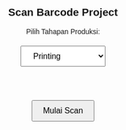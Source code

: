 <!DOCTYPE html>
<html>
<head>
  <meta charset="UTF-8">
  <title>Scan Barcode Project</title>
  <script src="https://unpkg.com/html5-qrcode" type="text/javascript"></script>
  <style>
    body {
      font-family: sans-serif;
      text-align: center;
      padding: 20px;
    }
    #reader {
      width: 300px;
      margin: 20px auto;
      display: none;
    }
    #result-box {
      margin-top: 20px;
      display: none;
    }
    button, select {
      padding: 10px 20px;
      font-size: 16px;
      margin-top: 20px;
    }
  </style>
</head>
<body>
  <h2>Scan Barcode Project</h2>

  <label for="stage">Pilih Tahapan Produksi:</label>
  <br>
  <select id="stage">
    <option value="Printing">Printing</option>
    <option value="Positioning">Positioning</option>
    <option value="Quality Control">Quality Control</option>
    <option value="Heat Press">Heat Press</option>
    <option value="Finish">Finish</option>
  </select>

  <br><br>
  <button id="start-btn">Mulai Scan</button>
  <div id="reader"></div>

  <div id="result-box">
    <p><strong>Hasil Scan:</strong> <span id="result-text"></span></p>
    <button id="copy-btn">Salin & Buka Tujuan</button>
  </div>

  <script>
    let scannedText = "";

    document.getElementById("start-btn").addEventListener("click", () => {
      document.getElementById("reader").style.display = "block";
      document.getElementById("start-btn").style.display = "none";

      const html5QrCode = new Html5Qrcode("reader");
      html5QrCode.start(
        { facingMode: "environment" },
        { fps: 10, qrbox: 250 },
        (decodedText) => {
          if (!scannedText) {
            scannedText = decodedText;
            document.getElementById("result-text").textContent = scannedText;
            document.getElementById("result-box").style.display = "block";
            html5QrCode.stop();
          }
        },
        (errorMessage) => {
          // ignore error
        }
      );
    });

    document.getElementById("copy-btn").addEventListener("click", () => {
      const stage = document.getElementById("stage").value;
      if (scannedText) {
        navigator.clipboard.writeText(scannedText).catch(() => {
          // gagal salin? lanjut saja ke redirect
        });

        const targetURL = `http://52.74.69.49/admin/#/admin/orderprojectscan?code=${encodeURIComponent(scannedText)}&stage=${encodeURIComponent(stage)}`;
        window.location.href = targetURL;
      }
    });
  </script>
</body>
</html>
